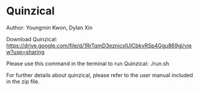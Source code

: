 # Quinzical

Author: Youngmin Kwon, Dylan Xin

Download Quinzical: https://drive.google.com/file/d/1RrTqmD3eznicxlUlCbkvRSp4Ggu869gl/view?usp=sharing

Please use this command in the terminal to run Quinzical:
./run.sh

For further details about quinzical, please refer to the user manual included in the zip file.
